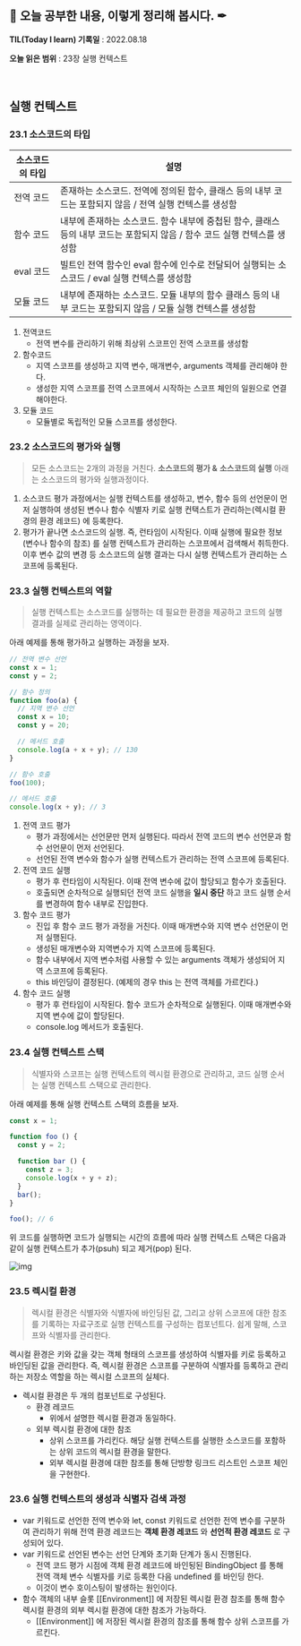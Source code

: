 ## 📕 오늘 공부한 내용, 이렇게 정리해 봅시다. ✒

**TIL(Today I learn) 기록일** : 2022.08.18

**오늘 읽은 범위** : 23장 실행 컨텍스트

</br>

## 실행 컨텍스트

### 23.1 소스코드의 타입

| 소스코드의 타입 | 설명 |
| --- | --- |
| 전역 코드 |  존재하는 소스코드. 전역에 정의된 함수, 클래스 등의 내부 코드는 포함되지 않음 / 전역 실행 컨텍스를 생성함 |
| 함수 코드 |  내부에 존재하는 소스코드. 함수 내부에 중첩된 함수, 클래스 등의 내부 코드는 포함되지 않음 / 함수 코드 실행 컨텍스를 생성함 |
| eval 코드 |  빌트인 전역 함수인 eval 함수에 인수로 전달되어 실행되는 소스코드 / eval  실행 컨텍스를 생성함 |
| 모듈 코드 |  내부에 존재하는 소스코드. 모듈 내부의 함수 클래스 등의 내부 코드는 포함되지 않음 / 모듈 실행 컨텍스를 생성함 |
1. 전역코드
    - 전역 변수를 관리하기 위해 최상위 스코프인 전역 스코프를 생성함
2. 함수코드
    - 지역 스코프를 생성하고 지역 변수, 매개변수, arguments 객체를 관리해야 한다.
    - 생성한 지역 스코프를 전역 스코프에서 시작하는 스코프 체인의 일원으로 연결해야한다.
3. 모듈 코드
    - 모듈별로 독립적인 모듈 스코프를 생성한다.
    

### 23.2 소스코드의 평가와 실행

> 모든 소스코드는 2개의 과정을 거친다. **소스코드의 평가 &**  **소스코드의 실행** 아래는 소스코드의 평가와 실행과정이다.
> 
1. 소스코드 평가 과정에서는 실행 컨텍스트를 생성하고, 변수, 함수 등의 선언문이 먼저 실행하여 생성된 변수나 함수 식별자 키로 실행 컨택스트가 관리하는(렉시컬 환경의 환경 레코드) 에 등록한다.
2. 평가가 끝나면 소스코드의 실행. 즉, 런타임이 시작된다. 이때 실행에 필요한 정보(변수나 함수의 참조) 를 실행 컨텍스트가 관리하는 스코프에서 검색해서 취득한다. 이후 변수 값의 변경 등 소스코드의 실행 결과는 다시 실행 컨텍스트가 관리하는 스코프에 등록된다.

### 23.3 실행 컨텍스트의 역할

> 실행 컨텍스트는 소스코드를 실행하는 데 필요한 환경을 제공하고 코드의 실행 결과를 실제로 관리하는 영역이다.
> 

아래 예제를 통해 평가하고 실행하는 과정을 보자.

```jsx
// 전역 변수 선언
const x = 1;
const y = 2;

// 함수 정의
function foo(a) {
  // 지역 변수 선언
  const x = 10;
  const y = 20;

  // 메서드 호출
  console.log(a + x + y); // 130
}

// 함수 호출
foo(100);

// 메서드 호출
console.log(x + y); // 3
```

 

1. 전역 코드 평가
    - 평가 과정에서는 선언문만 먼저 실행된다. 따라서 전역 코드의 변수 선언문과 함수 선언문이 먼저 선언된다.
    - 선언된 전역 변수와 함수가 실행 컨텍스트가 관리하는 전역 스코프에 등록된다.
2. 전역 코드 실행
    - 평가 후 런타임이 시작된다. 이때 전역 변수에 값이 할당되고 함수가 호출된다.
    - 호출되면 순차적으로 실행되던 전역 코드 실행을 **일시 중단** 하고 코드 실행 순서를 변경하여 함수 내부로 진입한다.
3. 함수 코드 평가
    - 진입 후 함수 코드 평가 과정을 거친다. 이때 매개변수와 지역 변수 선언문이 먼저 실행된다.
    - 생성된 매개변수와 지역변수가 지역 스코프에 등록된다.
    - 함수 내부에서 지역 변수처럼 사용할 수 있는 arguments 객체가 생성되어 지역 스코프에 등록된다.
    - this 바인딩이 결정된다. (예제의 경우 this 는 전역 객체를 가르킨다.)
4. 함수 코드 실행
    - 평가 후 런타임이 시작된다. 함수 코드가 순차적으로 실행된다. 이때 매개변수와 지역 변수에 값이 할당된다.
    - console.log 메서드가 호출된다.
    

### 23.4 실행 컨텍스트 스택

> 식별자와 스코프는 실행 컨텍스트의 렉시컬 환경으로 관리하고, 코드 실행 순서는 실행 컨텍스트 스택으로 관리한다.
> 

아래 예제를 통해 실행 컨텍스트 스택의 흐름을 보자.

```jsx
const x = 1;

function foo () {
  const y = 2;

  function bar () {
    const z = 3;
    console.log(x + y + z);
  }
  bar();
}

foo(); // 6
```

위 코드를 실행하면 코드가 실행되는 시간의 흐름에 따라 실행 컨텍스트 스택은 다음과 같이 실행 컨텍스트가 추가(psuh) 되고 제거(pop) 된다.

![img](https://bkdevlog.netlify.com/assets/img/js_ec_stack.png)

### 23.5 렉시컬 환경

> 렉시컬 환경은 식별자와 식별자에 바인딩된 값, 그리고 상위 스코프에 대한 참조를 기록하는 자료구조로 실행 컨텍스트를 구성하는 컴포넌트다. 쉽게 말해, 스코프와 식별자를 관리한다.
> 

렉시컬 환경은 키와 값을 갖는 객체 형태의 스코프를 생성하여 식별자를 키로 등록하고 바인딩된 값을 관리한다. 즉, 렉시컬 환경은 스코프를 구분하여 식별자를 등록하고 관리하는 저장소 역할을 하는 렉시컬 스코프의 실체다.

- 렉시컬 환경은 두 개의 컴포넌트로 구성된다.
    - 환경 레코드
        - 위에서 설명한 렉시컬 환경과 동일하다.
    - 외부 렉시컬 환경에 대한 참조
        - 상위 스코프를 가리킨다. 해당 실행 컨텍스트를 실행한 소스코드를 포함하는 상위 코드의 렉시컬 환경을 말한다.
        - 외부 렉시컬 환경에 대한 참조를 통해 단방향 링크드 리스트인 스코프 체인을 구현한다.

### 23.6 실행 컨텍스트의 생성과 식별자 검색 과정

- var 키워드로 선언한 전역 변수와 let, const 키워드로 선언한 전역 변수를 구분하여 관리하기 위해 전역 환경 레코드는 **객체 환경 레코드** 와 **선언적 환경 레코드** 로 구성되어 있다.
- var 키워드로 선언된 변수는 선언 단계와 초기화 단계가 동시 진행된다.
    - 전역 코드 평가 시점에 객체 환경 레코드에 바인됭된 BindingObject 를 통해 전역 객체 변수 식별자를 키로 등록한 다음 undefined 를 바인딩 한다.
    - 이것이 변수 호이스팅이 발생하는 원인이다.
- 함수 객체의 내부 슬롯 [[Environment]] 에 저장된 렉시컬 환경 참조를 통해 함수 렉시컬 환경의 외부 렉시컬 환경에 대한 참조가 가능하다.
    - [[Environment]] 에 저장된 렉시컬 환경의 참조를 통해 함수 상위 스코프를 가르킨다.
